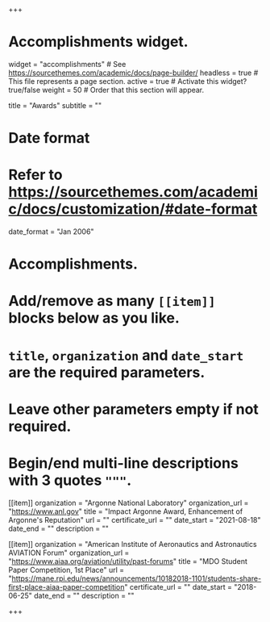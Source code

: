 +++
# Accomplishments widget.
widget = "accomplishments"  # See https://sourcethemes.com/academic/docs/page-builder/
headless = true  # This file represents a page section.
active = true  # Activate this widget? true/false
weight = 50  # Order that this section will appear.

title = "Awards"
subtitle = ""

# Date format
#   Refer to https://sourcethemes.com/academic/docs/customization/#date-format
date_format = "Jan 2006"

# Accomplishments.
#   Add/remove as many `[[item]]` blocks below as you like.
#   `title`, `organization` and `date_start` are the required parameters.
#   Leave other parameters empty if not required.
#   Begin/end multi-line descriptions with 3 quotes `"""`.
[[item]]
  organization = "Argonne National Laboratory"
  organization_url = "https://www.anl.gov"
  title = "Impact Argonne Award, Enhancement of Argonne's Reputation"
  url = ""
  certificate_url = ""
  date_start = "2021-08-18"
  date_end = ""
  description = ""


[[item]]
  organization = "American Institute of Aeronautics and Astronautics AVIATION Forum"
  organization_url = "https://www.aiaa.org/aviation/utility/past-forums"
  title = "MDO Student Paper Competition, 1st Place"
  url = "https://mane.rpi.edu/news/announcements/10182018-1101/students-share-first-place-aiaa-paper-competition"
  certificate_url = ""
  date_start = "2018-06-25"
  date_end = ""
  description = ""

+++
